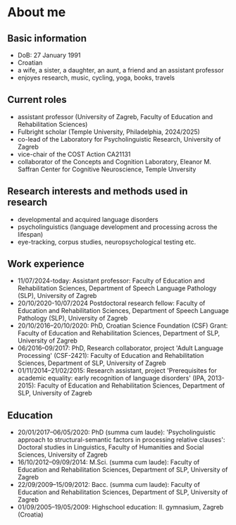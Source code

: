 # About me

## Basic information
- DoB: 27 January 1991
- Croatian
- a wife, a sister, a daughter, an aunt, a friend and an assistant professor
- enjoyes research, music, cycling, yoga, books, travels

## Current roles
- assistant professor (University of Zagreb, Faculty of Education and Rehabilitation Sciences)
- Fulbright scholar (Temple University, Philadelphia, 2024/2025)
- co-lead of the Laboratory for Psycholinguistic Research, University of Zagreb
- vice-chair of the COST Action CA21131
- collaborator of the Concepts and Cognition Laboratory, Eleanor M. Saffran Center for Cognitive Neuroscience, Temple Unversity
  
## Research interests and methods used in research
- developmental and acquired language disorders
- psycholinguistics (language development and processing across the lifespan)
- eye-tracking, corpus studies, neuropsychological testing etc.

## Work experience
- 11/07/2024-today: Assistant professor: Faculty of Education and Rehabilitation Sciences, Department of Speech Language Pathology (SLP), University of Zagreb
- 20/10/2020-10/07/2024	Postdoctoral research fellow: Faculty of Education and Rehabilitation Sciences, Department of Speech Language Pathology (SLP), University of Zagreb
- 20/10/2016–20/10/2020:	PhD, Croatian Science Foundation (CSF) Grant: Faculty of Education and Rehabilitation Sciences, Department of SLP, University of Zagreb
- 06/2016–09/2017:	PhD, Research collaborator, project 'Adult Language Processing' (CSF-2421): Faculty of Education and Rehabilitation Sciences, Department of SLP, University of Zagreb
- 01/11/2014–21/02/2015: Research assistant, project 'Prerequisites for academic equality: early recognition of language disorders' (IPA, 2013-2015): Faculty of Education and Rehabilitation Sciences, Department of SLP, University of Zagreb

## Education
- 20/01/2017–06/05/2020:	PhD (summa cum laude): 'Psycholinguistic approach to structural-semantic factors in processing relative clauses': Doctoral studies in Linguistics, Faculty of Humanities and Social Sciences, University of Zagreb
- 16/10/2012–09/09/2014:	M.Sci. (summa cum laude): Faculty of Education and Rehabilitation Sciences, Department of SLP, University of Zagreb
- 22/09/2009–15/09/2012:	Bacc. (summa cum laude): Faculty of Education and Rehabilitation Sciences, Department of SLP, University of Zagreb
- 01/09/2005–19/05/2009: Highschool education: II. gymnasium, Zagreb (Croatia) 
